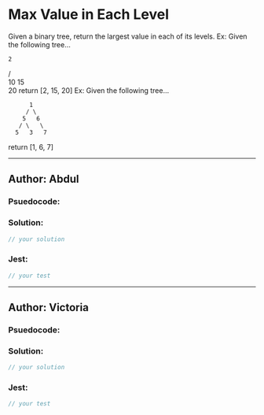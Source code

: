 # Max Value in Each Level

Given a binary tree, return the largest value in each of its levels. Ex: Given the following tree…

    2
   / \
  10  15
        \
         20
return [2, 15, 20]
Ex: Given the following tree…

          1
         / \
        5   6
       / \   \  
      5   3   7 
return [1, 6, 7]

---

## Author: Abdul

### Psuedocode:


### Solution:

```js
// your solution
```

### Jest:

```js
// your test
```

---
## Author: Victoria

### Psuedocode:

### Solution:

```js
// your solution
```

### Jest:

```js
// your test
```